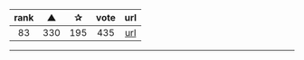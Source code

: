 | rank | ▲ | ✰ | vote | url |
|:-:|:-:|:-:|:-:|:-:|
|  83 | 330 | 195| 435 | [url](http://stackoverflow.com/questions/6344076/differences-between-distribute-distutils-setuptools-and-distutils2) |

***
